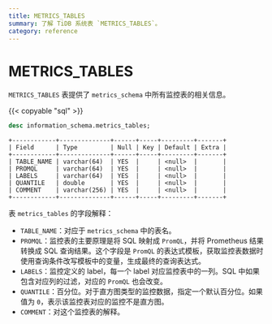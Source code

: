 ```yaml
---
title: METRICS_TABLES
summary: 了解 TiDB 系统表 `METRICS_TABLES`。
category: reference
---
```


# METRICS_TABLES

`METRICS_TABLES` 表提供了 `metrics_schema` 中所有监控表的相关信息。

{{< copyable "sql" >}}

```sql
desc information_schema.metrics_tables;
```

```
+------------+--------------+------+-----+---------+-------+
| Field      | Type         | Null | Key | Default | Extra |
+------------+--------------+------+-----+---------+-------+
| TABLE_NAME | varchar(64)  | YES  |     | <null>  |       |
| PROMQL     | varchar(64)  | YES  |     | <null>  |       |
| LABELS     | varchar(64)  | YES  |     | <null>  |       |
| QUANTILE   | double       | YES  |     | <null>  |       |
| COMMENT    | varchar(256) | YES  |     | <null>  |       |
+------------+--------------+------+-----+---------+-------+
```

表 `metrics_tables` 的字段解释：

* `TABLE_NAME`：对应于 `metrics_schema` 中的表名。
* `PROMQL`：监控表的主要原理是将 SQL 映射成 `PromQL`，并将 Prometheus 结果转换成 SQL 查询结果。这个字段是 `PromQL` 的表达式模板，获取监控表数据时使用查询条件改写模板中的变量，生成最终的查询表达式。
* `LABELS`：监控定义的 label，每一个 label 对应监控表中的一列。SQL 中如果包含对应列的过滤，对应的 `PromQL` 也会改变。
* `QUANTILE`：百分位。对于直方图类型的监控数据，指定一个默认百分位。如果值为 `0`，表示该监控表对应的监控不是直方图。
* `COMMENT`：对这个监控表的解释。
